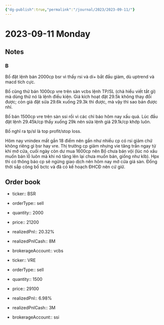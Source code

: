 ```yaml
---
{"dg-publish":true,"permalink":"/journal/2023/2023-09-11/"}
---
```


# 2023-09-11 Monday

## Notes

### B

Bố đặt lệnh bán 2000cp bsr vì thấy rsi và di+ bắt đầu giảm, dù uptrend và macd tích cực.

Bố cũng thử bán 1000cp vre trên sàn vcbs lệnh TP/SL (chả hiểu viết tắt gì) mà dùng thử nó là lệnh điều kiện. Giá kích hoạt đặt 29.5k không thay đổi được; còn giá đặt sửa 29.6k xuống 29.3k thì được, mà vậy thì sao bán được nhỉ.

Bố bán 1500cp vre trên sàn ssi rồi vì các chỉ báo hôm nay xấu quá. Lúc đầu đặt lệnh 29.45k/cp thấy xuống 29k nên sửa lệnh giá 29.1k/cp khớp luôn.

Bố nghĩ ra tp/sl là top profit/stop loss.

Hôm nay vnindex mất gần 18 điểm nên gần như nhiều cp có rsi giảm chứ không riêng gì bsr hay vre.
Thị trường cp giảm nhưng vie tăng trần ngay từ khi mở cửa, cuối ngày còn dư mua 1600cp nên Bố chưa bán vội (lúc nó xấu muốn bán lỗ luôn mà khi nó tăng lên lại chưa muốn bán, giống như klb).
Hpx thì có thông báo cp sẽ ngừng giao dịch nên hôm nay mở cửa giá sàn. Đồng thời sắp công bố bctc và đã có kế hoạch ĐHCĐ nên cứ giữ.

## Order book

- ticker:: BSR
- orderType:: sell
- quantity:: 2000
- price:: 21200
- realizedPnl:: 20.32%
- realizedPnlCash:: 8M
- brokerageAccount:: vcbs

- ticker:: VRE
- orderType:: sell
- quantity:: 1500
- price:: 29100
- realizedPnl:: 6.98%
- realizedPnlCash:: 3M
- brokerageAccount:: ssi
